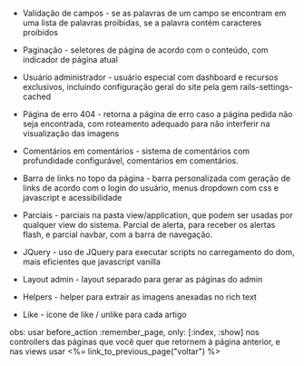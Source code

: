 
* Validação de campos - se as palavras de um campo se encontram em uma lista de palavras proibidas, se a palavra contém caracteres proibidos

* Paginação - seletores de página de acordo com o conteúdo, com indicador de página atual

* Usuário administrador - usuário especial com dashboard e recursos exclusivos, incluindo configuração geral do site pela gem rails-settings-cached

* Página de erro 404 - retorna a página de erro caso a página pedida não seja encontrada, com roteamento adequado para não interferir na visualização das imagens

* Comentários em comentários - sistema de comentários com profundidade configurável, comentários em comentários.

* Barra de links no topo da página - barra personalizada com geração de links de acordo com o login do usuário, menus dropdown com css e javascript e acessibilidade

* Parciais - parciais na pasta view/application, que podem ser usadas por qualquer view do sistema. Parcial de alerta, para receber os alertas flash, e parcial navbar, com a barra de navegação.

* JQuery - uso de JQuery para executar scripts no carregamento do dom, mais eficientes que javascript vanilla

* Layout admin - layout separado para gerar as páginas do admin

* Helpers - helper para extrair as imagens anexadas no rich text

* Like - ícone de like / unlike para cada artigo



obs: usar
before_action :remember_page, only: [:index, :show]
nos controllers das páginas que você quer que retornem à página anterior, e nas views usar
<%= link_to_previous_page("voltar") %>